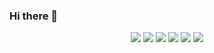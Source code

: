 ### Hi there 👋

<!--
**jessoliva/jessoliva** is a ✨ _special_ ✨ repository because its `README.md` (this file) appears on your GitHub profile.

Here are some ideas to get you started:

- 🔭 I’m currently working on ...
- 🌱 I’m currently learning ...
- 👯 I’m looking to collaborate on ...
- 🤔 I’m looking for help with ...
- 💬 Ask me about ...
- 📫 How to reach me: ...
- 😄 Pronouns: ...
- ⚡ Fun fact: ...
-->

<p align="center">

<img src="https://github-readme-stats.vercel.app/api?username=jessoliva&theme=omni&show_icons=true&count_private=true">

<img src="https://github-readme-stats.vercel.app/api?username=jessoliva&theme=material-palenight&show_icons=true&count_private=true">



<img src="https://github-readme-stats.vercel.app/api/top-langs/?username=jessoliva&theme=material-palenight">

<img src="https://github-readme-stats.vercel.app/api/top-langs/?username=jessoliva&layout=compact&theme=material-palenight">

<img src="https://github-readme-stats.vercel.app/api/top-langs/?username=jessoliva&theme=omni">

<img src="https://github-readme-stats.vercel.app/api/top-langs/?username=jessoliva&layout=compact&theme=omni">
</p>